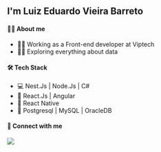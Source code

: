 ## I'm Luiz Eduardo Vieira Barreto

#### :pouting_man: About me
- :technologist: Working as a Front-end developer at Viptech
- :man_scientist: Exploring everything about data

#### :hammer_and_wrench: Tech Stack
- :computer: Nest.Js | Node.Js | C#
- :art: React.Js | Angular
- :iphone: React Native
- :floppy_disk: Postgresql | MySQL | OracleDB

#### :handshake: Connect with me
<a href="https://www.linkedin.com/in/luiz-eduardo-vieira-barreto-a36b41200/" target="_blank" ><img src="https://img.shields.io/badge/LinkedIn-0077B5?style=for-the-badge&logo=linkedin&logoColor=white" ></a>
